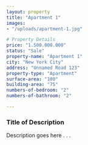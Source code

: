 ```yaml
---
layout: property
title: "Apartment 1"
images:
- "/uploads/apartment-1.jpg"

# Property Details
price: "1.500.000.000"
status: "Sale"
property-name: "Apartment 1"
city: "New York City"
address: "Unnamed Road 123"
property-type: "Apartment"
surface-area: "100"
building-area: "75"
numbers-of-bedroom: "2"
numbers-of-bathroom: "2"

---
```


### Title of Description

Description goes here . . .